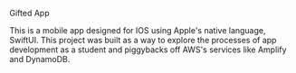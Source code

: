 Gifted App


This is a mobile app designed for IOS using Apple's native language, SwiftUI. This project was built as a way to explore the processes of app development as a student and piggybacks off AWS's services like Amplify and DynamoDB.

